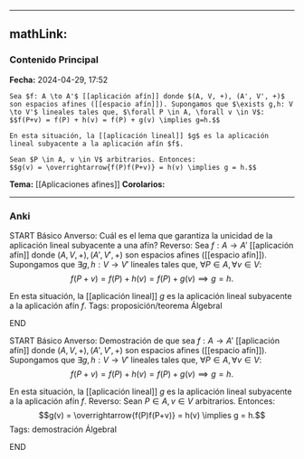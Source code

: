 
---
mathLink:
---
### Contenido Principal

**Fecha:** 2024-04-29, 17:52

```ad-lemma
Sea $f: A \to A'$ [[aplicación afín]] donde $(A, V, +), (A', V', +)$ son espacios afines ([[espacio afín]]). Supongamos que $\exists g,h: V \to V'$ lineales tales que, $\forall P \in A, \forall v \in V$:
$$f(P+v) = f(P) + h(v) = f(P) + g(v) \implies g=h.$$

En esta situación, la [[aplicación lineal]] $g$ es la aplicación lineal subyacente a la aplicación afín $f$.
```


```ad-proof
Sean $P \in A, v \in V$ arbitrarios. Entonces:
$$g(v) = \overrightarrow{f(P)f(P+v)} = h(v) \implies g = h.$$
```


**Tema:** [[Aplicaciones afines]]
**Corolarios:**

---
### Anki

START
Básico
Anverso: Cuál es el lema que garantiza la unicidad de la aplicación lineal subyacente a una afín?
Reverso: Sea $f: A \to A'$ [[aplicación afín]] donde $(A, V, +), (A', V', +)$ son espacios afines ([[espacio afín]]). Supongamos que $\exists g,h: V \to V'$ lineales tales que, $\forall P \in A, \forall v \in V$:
$$f(P+v) = f(P) + h(v) = f(P) + g(v) \implies g=h.$$

En esta situación, la [[aplicación lineal]] $g$ es la aplicación lineal subyacente a la aplicación afín $f$.
Tags: proposición/teorema ÁlgebraI
<!--ID: 1714669443561-->
END

START
Básico
Anverso: Demostración de que sea $f: A \to A'$ [[aplicación afín]] donde $(A, V, +), (A', V', +)$ son espacios afines ([[espacio afín]]). Supongamos que $\exists g,h: V \to V'$ lineales tales que, $\forall P \in A, \forall v \in V$:
$$f(P+v) = f(P) + h(v) = f(P) + g(v) \implies g=h.$$

En esta situación, la [[aplicación lineal]] $g$ es la aplicación lineal subyacente a la aplicación afín $f$.
Reverso: Sean $P \in A, v \in V$ arbitrarios. Entonces:
$$g(v) = \overrightarrow{f(P)f(P+v)} = h(v) \implies g = h.$$
Tags: demostración ÁlgebraI
<!--ID: 1714669443565-->
END
